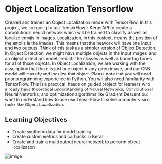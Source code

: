 # Object Localization Tensorflow

Created and trained an Object Localization model with TensorFlow. In this project, we are going to use TensorFlow's Keras API to create a convolutional neural network which will be trained to classify as well as localize emojis in images. Localization, in this context, means the position of the emojis in the images. This means that the network will have one input and two outputs. Think of this task as a simpler version of Object Detection. In Object Detection, we might have multiple objects in the input images, and an object detection model predicts the classes as well as bounding boxes for all of those objects. In Object Localization, we are working with the assumption that there is just one object in any given image, and our CNN model will classify and localize that object. Please note that you will need prior programming experience in Python. You will also need familiarity with TensorFlow. This is a practical, hands on guided project for learners who already have theoretical understanding of Neural Networks, Convolutional Neural Networks, and optimization algorithms like Gradient Descent but want to understand how to use use TensorFlow to solve computer vision tasks like Object Localization.


## Learning Objectives

* Create synthetic data for model training
* Create custom metrics and callbacks in Keras
* Create and train a multi output neural network to perform object localization


![image](images/1.png)
